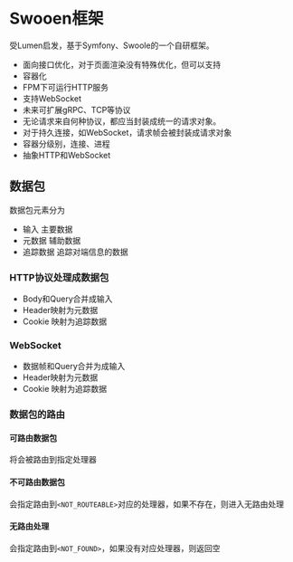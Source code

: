# Swooen框架

受Lumen启发，基于Symfony、Swoole的一个自研框架。

- 面向接口优化，对于页面渲染没有特殊优化，但可以支持
- 容器化
- FPM下可运行HTTP服务
- 支持WebSocket
- 未来可扩展gRPC、TCP等协议
- 无论请求来自何种协议，都应当封装成统一的请求对象。
- 对于持久连接，如WebSocket，请求帧会被封装成请求对象
- 容器分级别，连接、进程
- 抽象HTTP和WebSocket

## 数据包
数据包元素分为

- 输入 主要数据
- 元数据 辅助数据
- 追踪数据 追踪对端信息的数据

### HTTP协议处理成数据包
- Body和Query合并成输入
- Header映射为元数据
- Cookie 映射为追踪数据

### WebSocket
- 数据帧和Query合并为成输入
- Header映射为元数据
- Cookie 映射为追踪数据

### 数据包的路由
#### 可路由数据包
将会被路由到指定处理器

#### 不可路由数据包
会指定路由到`<NOT_ROUTEABLE>`对应的处理器，如果不存在，则进入无路由处理

#### 无路由处理
会指定路由到`<NOT_FOUND>`，如果没有对应处理器，则返回空